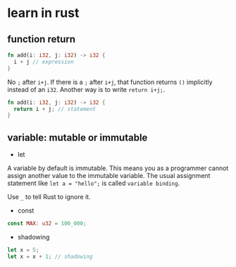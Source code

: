 # learn in rust

## function return

```rust
fn add(i: i32, j: i32) -> i32 {
  i + j // expression
}
```

No ```;``` after ```i+j```. If there is a ```;``` after ```i+j```, that function returns ```()``` implicitly instead of an ```i32```. Another way is to write ```return i+j;```.

```rust
fn add(i: i32, j: i32) -> i32 {
  return i + j; // statement
}
```

## variable: mutable or immutable

* let

A variable by default is immutable. This means you as a programmer cannot assign another value to the immutable variable. The usual assignment statement like ```let a = "hello";``` is called ```variable binding```.
 
Use ```_``` to tell Rust to ignore it. 

* const 

```rust
const MAX: u32 = 100_000;
```

* shadowing

```rust
let x = 5;
let x = x + 1; // shadowing
```

